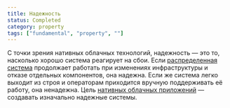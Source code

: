 ```yaml
---
title: Надежность
status: Completed
category: property
tags: ["fundamental", "property", ""]
---
```


С точки зрения нативных облачных технологий, надежность — это то, насколько хорошо система реагирует на сбои. 
Если [распределенная система](/ru/distributed-systems/) продолжает работать при изменениях инфраструктуры и отказе отдельных компонентов, она надежна. 
Если же система легко выходит из строя и операторам приходится вручную поддерживать её работу, она ненадежна. 
Цель [нативных облачных приложений](/cloud-native-apps/) — создавать изначально надежные системы.
